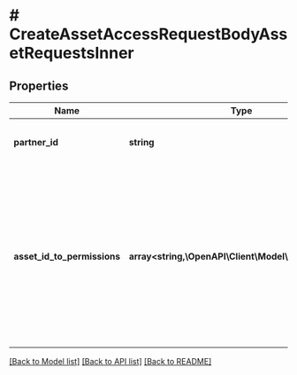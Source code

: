 # # CreateAssetAccessRequestBodyAssetRequestsInner

## Properties

Name | Type | Description | Notes
------------ | ------------- | ------------- | -------------
**partner_id** | **string** | Unique identifier of a business partner to request asset access to. |
**asset_id_to_permissions** | **array<string,\OpenAPI\Client\Model\Permissions[]>** | An object mapping asset ids to lists of business permissions. This can be used to setting/requesting permissions on various assets. If accepting an invite or request, this object would be used to grant asset permissions to the member or partner. |

[[Back to Model list]](../../README.md#models) [[Back to API list]](../../README.md#endpoints) [[Back to README]](../../README.md)
